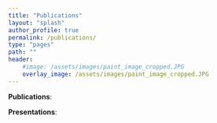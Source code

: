 ```yaml
---
title: "Publications"
layout: "splash"
author_profile: true
permalink: /publications/
type: "pages"
path: ""
header:
    #image: /assets/images/paint_image_cropped.JPG
    overlay_image: /assets/images/paint_image_cropped.JPG
---
```


__Publications__:


__Presentations__:

